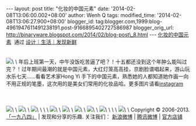 --- layout: post title: "化妆的中国元素" date:
'2014-02-08T13:06:00.002+08:00' author: Wenh Q tags: modified\_time:
'2014-02-08T13:06:27.900+08:00' blogger\_id:
tag:blogger.com,1999:blog-4961947611491238191.post-9166895402727586987
blogger\_orig\_url:
http://binaryware.blogspot.com/2014/02/blog-post\_8.html ---
[化妆的中国元素](http://since1984.cn/post/2014-02-07/red-hong-yi-chinese-new-year)  通过
[设计｜生活｜发现新鲜](http://since1984.cn/)\
\
\
![](https://images-blogger-opensocial.googleusercontent.com/gadgets/proxy?url=http%3A%2F%2Fsince1984.qiniudn.com%2Fwp-content%2Fuploads%2F2014%2F02%2FRedChineseNewYear4.jpg&container=blogger&gadget=a&rewriteMime=image%2F*)\
\
年后上班第一天，中午没饭吃苦逼了吧？！十五都还没到这个年肿么能叫过完？！过年期间最潮的就是中国元素，大红灯笼高高挂，京剧脸谱唱起来，游山玩水乐七天……看看艺术家Hong
Yi
手下的中国元素，熟悉她的人都知道她作画一向不用正规的笔墨，这次用的是美女们常用的化妆品哈。更多图片请看[instagram](http://instagram.com/redhongyi)\
\
\
\
![](https://images-blogger-opensocial.googleusercontent.com/gadgets/proxy?url=http%3A%2F%2Fsince1984.qiniudn.com%2Fwp-content%2Fuploads%2F2014%2F02%2FRedChineseNewYear1.jpg&container=blogger&gadget=a&rewriteMime=image%2F*)\
\
![](https://images-blogger-opensocial.googleusercontent.com/gadgets/proxy?url=http%3A%2F%2Fsince1984.qiniudn.com%2Fwp-content%2Fuploads%2F2014%2F02%2FRedChineseNewYear2.jpg&container=blogger&gadget=a&rewriteMime=image%2F*)\
\
![](https://images-blogger-opensocial.googleusercontent.com/gadgets/proxy?url=http%3A%2F%2Fsince1984.qiniudn.com%2Fwp-content%2Fuploads%2F2014%2F02%2FRedChineseNewYear3.jpg&container=blogger&gadget=a&rewriteMime=image%2F*)\
\
 \
\
![](https://images-blogger-opensocial.googleusercontent.com/gadgets/proxy?url=http%3A%2F%2Fsince1984.qiniudn.com%2Fwp-content%2Fuploads%2F2014%2F02%2FRedChineseNewYear5.jpg&container=blogger&gadget=a&rewriteMime=image%2F*)\
\
![](https://images-blogger-opensocial.googleusercontent.com/gadgets/proxy?url=http%3A%2F%2Fsince1984.qiniudn.com%2Fwp-content%2Fuploads%2F2014%2F02%2FRedChineseNewYear6.jpg&container=blogger&gadget=a&rewriteMime=image%2F*)\
\
![](https://images-blogger-opensocial.googleusercontent.com/gadgets/proxy?url=http%3A%2F%2Fsince1984.qiniudn.com%2Fwp-content%2Fuploads%2F2014%2F02%2FRedChineseNewYear7.jpg&container=blogger&gadget=a&rewriteMime=image%2F*)\
\
![](https://images-blogger-opensocial.googleusercontent.com/gadgets/proxy?url=http%3A%2F%2Fsince1984.qiniudn.com%2Fwp-content%2Fuploads%2F2014%2F02%2FRedChineseNewYear9.jpg&container=blogger&gadget=a&rewriteMime=image%2F*)\
\
![](https://images-blogger-opensocial.googleusercontent.com/gadgets/proxy?url=http%3A%2F%2Fsince1984.qiniudn.com%2Fwp-content%2Fuploads%2F2014%2F02%2FRedChineseNewYear10.jpg&container=blogger&gadget=a&rewriteMime=image%2F*)\
\
 \
\
![](https://images-blogger-opensocial.googleusercontent.com/gadgets/proxy?url=http%3A%2F%2Fsince1984.qiniudn.com%2Fwp-content%2Fuploads%2F2014%2F02%2FRedChineseNewYear8.jpg&container=blogger&gadget=a&rewriteMime=image%2F*)\
\
Copyright © 2006-2013. [「一九八四」](http://since1984.cn/) |
发现和分享的乐趣. 关注我们： [新浪微博](http://i.since1984.cn/feedweibo)
| [腾讯微博](http://i.since1984.cn/feedtweibo) |
[官方店铺](http://i.since1984.cn/feedshop)
